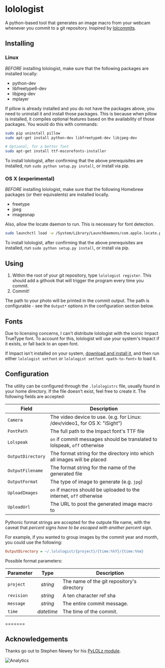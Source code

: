 lolologist
==========

A python-based tool that generates an image macro from your webcam whenever you commit to a git repository. Inspired by [lolcommits](https://github.com/mroth/lolcommits).

Installing
------------

### Linux

*BEFORE* installing lolologist, make sure that the following packages are installed locally:

* python-dev
* libfreetype6-dev
* libjpeg-dev
* mplayer

If pillow is already installed and you do not have the packages above, you need to uninstall it and install those packages. This is because when pillow is installed, it compiles optional features based on the availability of those packages. You would do this with commands:

```bash
sudo pip uninstall pillow
sudo apt-get install python-dev libfreetype6-dev libjpeg-dev

# Optional, for a better font
sudo apt-get install ttf-mscorefonts-installer
```

To install lolologist, after confirming that the above prerequisites are installed, run `sudo python setup.py install`, or install via pip.

### OS X (experimental)

*BEFORE* installing lolologist, make sure that the following Homebrew packages (or their equivalents) are installed locally.

* freetype
* jpeg
* imagesnap

Also, allow the locate daemon to run. This is necessary for font detection.

```bash
sudo launchctl load -w /System/Library/LaunchDaemons/com.apple.locate.plist
```

To install lolologist, after confirming that the above prerequisites are installed, run `sudo python setup.py install`, or install via pip.

Using
-----
1. Within the root of your git repository, type `lolologist register`. This should add a githook that will trigger the program every time you commit.
2. Commit!

The path to your photo will be printed in the commit output.  The path is configurable - see the `Output*` options in the configuration section below.

Fonts
-----
Due to licensing concerns, I can't distribute lolologist with the iconic Impact TrueType font.  To account for this, lolologist will use your system's Impact if it exists, or fall back to an open font.

If Impact isn't installed on your system, [download and install it](http://www.cufonfonts.com/en/font/12047/impact), and then run either `lolologist setfont` or `lolologist setfont <path-to-font>` to load it.

Configuration
-------------
The utility can be configured through the `.lolologistrc` file, usually found in your home directory. If the file doesn't exist, feel free to create it.  The following fields are accepted:

| Field             | Description                                                                |
| ----------------- | -------------------------------------------------------------------------- |
| `Camera`          | The video device to use. (e.g. for Linux: /dev/video1, for OS X: "iSight") |
| `FontPath`        | The full path to the Impact font's TTF file                                |
| `Lolspeak`        | `on` if commit messages should be translated to lolspeak, `off` otherwise  |
| `OutputDirectory` | The format string for the directory into which all images will be placed   |
| `OutputFilename`  | The format string for the name of the generated file                       |
| `OutputFormat`    | The type of image to generate (e.g. `jpg`)                                 |
| `UploadImages`    | `on` if macros should be uploaded to the internet, `off` otherwise         |
| `UploadUrl`       | The URL to post the generated image macro to                               |

Pythonic format strings are accepted for the outpute file name, with the caveat that *percent signs have to be escaped with another percent sign*.

For example, if you wanted to group images by the commit year and month, you could use the following:

```ini
OutputDirectory = ~/.lolologist/{project}/{time:%%Y}/{time:%%m}
```

Possible format parameters:

| Parameter  | Type       | Description                                |
| ---------- | :--------: | ------------------------------------------ |
| `project`  | *string*   | The name of the git repository's directory |
| `revision` | *string*   | A ten character ref sha                    |
| `message`  | *string*   | The entire commit message.                 |
| `time`     | *datetime* | The time of the commit.                    |

=======

Acknowledgements
----------------
Thanks go out to Stephen Newey for his [PyLOLz module](https://code.google.com/p/pylolz/).

![Analytics](https://ga-beacon.appspot.com/UA-46766795-1/lolologist/README?pixel)
